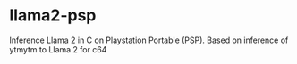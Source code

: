 # llama2-psp
Inference Llama 2 in C on Playstation Portable (PSP). Based on inference of ytmytm to Llama 2 for c64
